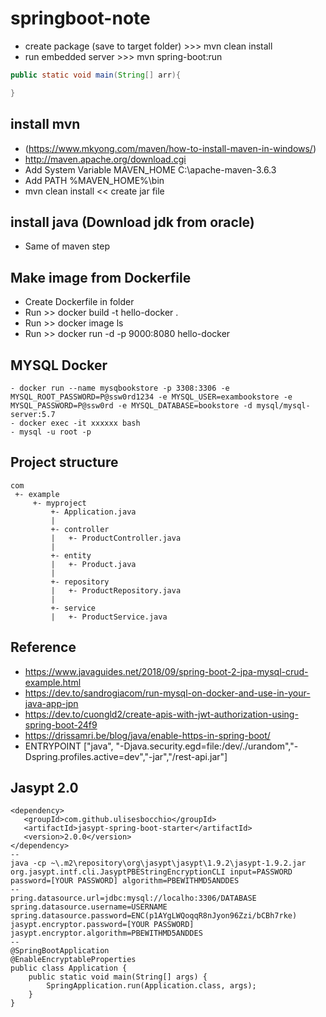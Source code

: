 # springboot-note

- create package (save to target folder) >>> mvn clean install
- run embedded server >>> mvn spring-boot:run

```java
public static void main(String[] arr){

}
```


## install mvn 
- (https://www.mkyong.com/maven/how-to-install-maven-in-windows/)
- http://maven.apache.org/download.cgi
- Add System Variable MAVEN_HOME  C:\apache-maven-3.6.3
- Add PATH %MAVEN_HOME%\bin
- mvn clean install  << create jar file

## install java (Download jdk from oracle)
- Same of maven step


## Make image from Dockerfile
- Create Dockerfile in folder
- Run >> docker build -t hello-docker .
- Run >> docker image ls
- Run >> docker run -d -p 9000:8080 hello-docker

## MYSQL Docker
```
- docker run --name mysqbookstore -p 3308:3306 -e MYSQL_ROOT_PASSWORD=P@ssw0rd1234 -e MYSQL_USER=exambookstore -e MYSQL_PASSWORD=P@ssw0rd -e MYSQL_DATABASE=bookstore -d mysql/mysql-server:5.7
- docker exec -it xxxxxx bash
- mysql -u root -p
```


## Project structure
```
com
 +- example
     +- myproject
         +- Application.java
         |
         +- controller
         |   +- ProductController.java      
         |
         +- entity
         |   +- Product.java   
         |
         +- repository
         |   +- ProductRepository.java
         |
         +- service
         |   +- ProductService.java
```



## Reference
- https://www.javaguides.net/2018/09/spring-boot-2-jpa-mysql-crud-example.html
- https://dev.to/sandrogiacom/run-mysql-on-docker-and-use-in-your-java-app-jpn
- https://dev.to/cuongld2/create-apis-with-jwt-authorization-using-spring-boot-24f9
- https://drissamri.be/blog/java/enable-https-in-spring-boot/
- ENTRYPOINT ["java", "-Djava.security.egd=file:/dev/./urandom","-Dspring.profiles.active=dev","-jar","/rest-api.jar"]

## Jasypt 2.0
```
<dependency>
   <groupId>com.github.ulisesbocchio</groupId>
   <artifactId>jasypt-spring-boot-starter</artifactId>
   <version>2.0.0</version>
</dependency>
--
java -cp ~\.m2\repository\org\jasypt\jasypt\1.9.2\jasypt-1.9.2.jar org.jasypt.intf.cli.JasyptPBEStringEncryptionCLI input=PASSWORD password=[YOUR PASSWORD] algorithm=PBEWITHMD5ANDDES
--
pring.datasource.url=jdbc:mysql://localho:3306/DATABASE
spring.datasource.username=USERNAME
spring.datasource.password=ENC(p1AYgLWQoqqR8nJyon96Zzi/bCBh7rke)
jasypt.encryptor.password=[YOUR PASSWORD]
jasypt.encryptor.algorithm=PBEWITHMD5ANDDES
--
@SpringBootApplication
@EnableEncryptableProperties
public class Application {
    public static void main(String[] args) {
        SpringApplication.run(Application.class, args);
    }
}
```
